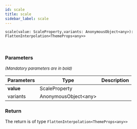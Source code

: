 ```yaml
---
id: scale
title: scale
sidebar_label: scale
---
```


```tsx
scale(value: ScaleProperty,variants: AnonymousObject<any>): FlattenInterpolation<ThemeProps<any>>
```
<br/>



### Parameters

<font size="2"><i>(Mandatory parameters are in bold)</i></font>

| Parameters | Type | Description |
| --------- | ---- | ----------- |
| **value** | ScaleProperty |  |
| variants | AnonymousObject<any\> |  |


### Return



The return is of type <code>FlattenInterpolation<ThemeProps<any\>\></code>